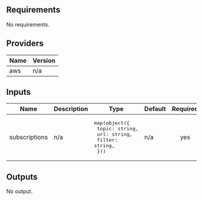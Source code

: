 ## Requirements

No requirements.

## Providers

| Name | Version |
|------|---------|
| aws | n/a |

## Inputs

| Name | Description | Type | Default | Required |
|------|-------------|------|---------|:--------:|
| subscriptions | n/a | <pre>map(object({<br>    topic: string,<br>    url: string,<br>    filter: string,<br>  }))</pre> | n/a | yes |

## Outputs

No output.

